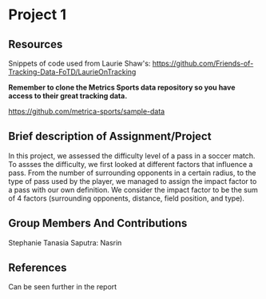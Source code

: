 # Project 1

## Resources
Snippets of code used from Laurie Shaw's:
<https://github.com/Friends-of-Tracking-Data-FoTD/LaurieOnTracking>

__Remember to clone the Metrics Sports data repository so you have access to their great tracking data.__

<https://github.com/metrica-sports/sample-data>

## Brief description of Assignment/Project

In this project, we assessed the difficulty level of a pass in a soccer match. To assses the difficulty, we first looked at different factors that influence a pass.
From the number of surrounding opponents in a certain radius, to the type of pass used by the player, we managed to assign the impact factor to a pass with our own definition. We consider the impact factor to be the sum of 4 factors (surrounding opponents, distance, field position, and type). 

## Group Members And Contributions
Stephanie Tanasia Saputra:
Nasrin 

## References
Can be seen further in the report
